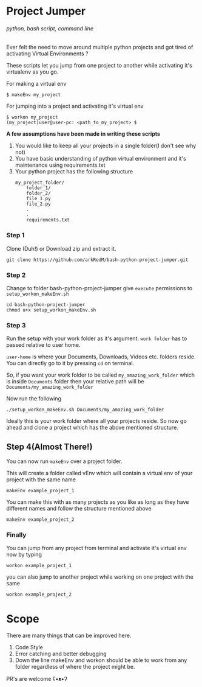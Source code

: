 # Project Jumper
###### python, bash script, command line

Ever felt the need to move around multiple python projects and got tired of activating Virtual Environments ?

These scripts let you jump from one project to another while activating it's virtualenv as you go.

For making a virtual env
```
$ makeEnv my_project
```
For jumping into a project and activating it's virtual env
```
$ workon my_project
(my_project)user@user-pc: <path_to_my_project> $
```

**A few assumptions have been made in writing these scripts**
1. You would like to keep all your projects in a single folder(I don't see why not)
2. You have basic understanding of python virtual environment and it's maintenance using requirements.txt
3. Your python project has the following structure
    ```
    my_project_folder/
        folder_1/
        folder_2/
        file_1.py
        file_2.py
        .
        .
        requirements.txt

    ````


### Step 1
Clone (Duh!) or Download zip and extract it.
````
git clone https://github.com/arkRedM/bash-python-project-jumper.git
````
### Step 2
Change to folder bash-python-project-jumper give `execute` permissions to `setup_workon_makeEnv.sh`
```
cd bash-python-project-jumper
chmod u+x setup_workon_makeEnv.sh
```
### Step 3
Run the setup with your work folder as it's argument. `work folder` has to passed relative to user home.

`user-home` is where your Documents, Downloads, Videos etc. folders reside. You can directly go to it by pressing `cd` on terminal.

 So, if you want your work folder to be called `my_amazing_work_folder` which is inside `Documents` folder then your relative path will be `Documents/my_amazing_work_folder`

 Now run the following
 ```
 ./setup_workon_makeEnv.sh Documents/my_amazing_work_folder
 ```
 Ideally this is your work folder where all your projects reside. So now go ahead and clone a project which has the above mentioned structure.

## Step 4(Almost There!)
You can now run `makeEnv` over a project folder.

This will create a folder called vEnv which will contain a virtual env of your project with the same name
```
makeEnv example_project_1
```
You can make this with as many projects as you like as long as they have different names and follow the structure mentioned above

```
makeEnv example_project_2
```
### Finally
You can jump from any project from terminal and activate it's virtual env now by typing
```
workon example_project_1
```
you can also jump to another project while working on one project with the same
```
workon example_project_2
```

# Scope
There are many things that can be improved here.

1. Code Style
2. Error catching and better debugging
3. Down the line makeEnv and workon should be able to work from any folder regardless of where the project might be.

PR's are welcome ʕ•ᴥ•ʔ
